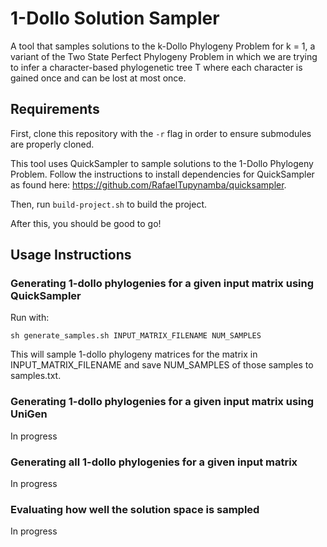# 1-Dollo Solution Sampler

A tool that samples solutions to the k-Dollo Phylogeny Problem for k = 1, a variant of the Two State Perfect Phylogeny Problem in which we are trying to infer a character-based phylogenetic tree T where each character is gained once and can be lost at most once.

## Requirements

First, clone this repository with the ```-r``` flag in order to ensure submodules are properly cloned.

This tool uses QuickSampler to sample solutions to the 1-Dollo Phylogeny Problem. Follow the instructions to install dependencies for QuickSampler as found here: https://github.com/RafaelTupynamba/quicksampler.

Then, run ```build-project.sh``` to build the project.

After this, you should be good to go!

## Usage Instructions

### Generating 1-dollo phylogenies for a given input matrix using QuickSampler

Run with:

```
sh generate_samples.sh INPUT_MATRIX_FILENAME NUM_SAMPLES
```

This will sample 1-dollo phylogeny matrices for the matrix in INPUT_MATRIX_FILENAME and save NUM_SAMPLES of those samples to samples.txt.

### Generating 1-dollo phylogenies for a given input matrix using UniGen

In progress

### Generating all 1-dollo phylogenies for a given input matrix

In progress

### Evaluating how well the solution space is sampled

In progress
